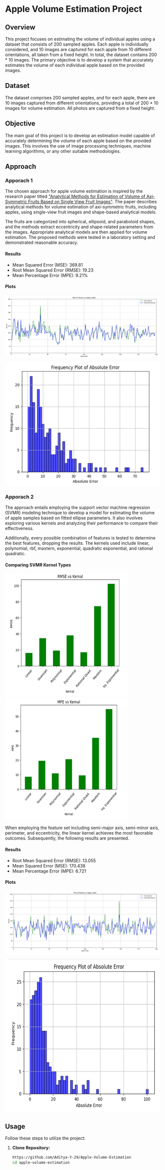 # Apple Volume Estimation Project

## Overview

This project focuses on estimating the volume of individual apples using a dataset that consists of 200 sampled apples. Each apple is individually considered, and 10 images are captured for each apple from 10 different orientations, all taken from a fixed height. In total, the dataset contains 200 * 10 images. The primary objective is to develop a system that accurately estimates the volume of each individual apple based on the provided images.

## Dataset

The dataset comprises 200 sampled apples, and for each apple, there are 10 images captured from different orientations, providing a total of 200 * 10 images for volume estimation. All photos are captured from a fixed height.

## Objective

The main goal of this project is to develop an estimation model capable of accurately determining the volume of each apple based on the provided images. This involves the use of image processing techniques, machine learning algorithms, or any other suitable methodologies.

## Approach

### Apporach 1

The chosen approach for apple volume estimation is inspired by the research paper titled ["Analytical Methods for Estimation of Volume of Axi-Symmetric Fruits Based on Single View Fruit Images"](https://ieeexplore.ieee.org/abstract/document/6108909). The paper describes analytical methods for volume estimation of axi-symmetric fruits, including apples, using single-view fruit images and shape-based analytical models.

The fruits are categorized into spherical, ellipsoid, and paraboloid shapes, and the methods extract eccentricity and shape-related parameters from the images. Appropriate analytical models are then applied for volume estimation. The proposed methods were tested in a laboratory setting and demonstrated reasonable accuracy.

#### Results 

- Mean Squared Error (MSE): 369.81
- Root Mean Squared Error (RMSE): 19.23
- Mean Percentage Error (MPE): 9.21%

#### Plots

![Plot Title](Assets/Approach_1_Actual_vs_Predicted_Volume.png)

<img src="Assets/Approach_1_Frequency_Plot_of_Absolute_Error.png" alt="Image 1" width="600" height ="400"/> 

### Apporach 2

The approach entails employing the support vector machine regression (SVMR) modeling technique to develop a model for estimating the volume of apple samples based on fitted ellipse parameters. It also involves exploring various kernels and analyzing their performance to compare their effectiveness.

Additionally, every possible combination of features is tested to determine the best features, dropping the results. The kernels used include linear, polynomial, rbf, maxtern, exponential, quadratic exponential, and rational quadratic.

#### Comparing SVMR Kernel Types

<img src="Assets/Approach_2_rmse_vs_kernal.png" alt="Image 1" width="400" height ="400"/> <img src="Assets/Approach_2_mpe_vs_kernal.png" alt="Image 1" width="400" height ="400"/> 

When employing the feature set including semi-major axis, semi-minor axis, perimeter, and eccentricity, the linear kernel achieves the most favorable outcomes. Subsequently, the following results are presented.

#### Results 

- Root Mean Squared Error (RMSE): 13.055
- Mean Squared Error (MSE): 170.438
- Mean Percentage Error (MPE): 6.721

#### Plots

![Plot Title](Assets/Approach_2_Actual_vs_Predicted_Volume.png)

<img src="Assets/Approach_2_Frequency_Plot_of_Absolute_Error.png" alt="Image 1" width="600" height ="500"/> 

## Usage

Follow these steps to utilize the project:

1. **Clone Repository:**
   ```bash
   https://github.com/Aditya-Y-29/Apple-Volume-Estimation
   cd apple-volume-estimation
